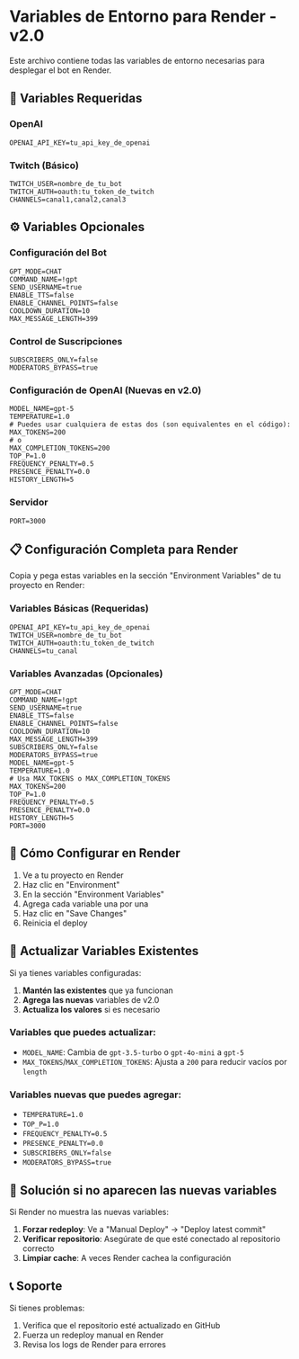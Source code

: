 # Variables de Entorno para Render - v2.0

Este archivo contiene todas las variables de entorno necesarias para desplegar el bot en Render.

## 🔧 Variables Requeridas

### OpenAI
```
OPENAI_API_KEY=tu_api_key_de_openai
```

### Twitch (Básico)
```
TWITCH_USER=nombre_de_tu_bot
TWITCH_AUTH=oauth:tu_token_de_twitch
CHANNELS=canal1,canal2,canal3
```

## ⚙️ Variables Opcionales

### Configuración del Bot
```
GPT_MODE=CHAT
COMMAND_NAME=!gpt
SEND_USERNAME=true
ENABLE_TTS=false
ENABLE_CHANNEL_POINTS=false
COOLDOWN_DURATION=10
MAX_MESSAGE_LENGTH=399
```

### Control de Suscripciones
```
SUBSCRIBERS_ONLY=false
MODERATORS_BYPASS=true
```

### Configuración de OpenAI (Nuevas en v2.0)
```
MODEL_NAME=gpt-5
TEMPERATURE=1.0
# Puedes usar cualquiera de estas dos (son equivalentes en el código):
MAX_TOKENS=200
# o
MAX_COMPLETION_TOKENS=200
TOP_P=1.0
FREQUENCY_PENALTY=0.5
PRESENCE_PENALTY=0.0
HISTORY_LENGTH=5
```

### Servidor
```
PORT=3000
```

## 📋 Configuración Completa para Render

Copia y pega estas variables en la sección "Environment Variables" de tu proyecto en Render:

### Variables Básicas (Requeridas)
```
OPENAI_API_KEY=tu_api_key_de_openai
TWITCH_USER=nombre_de_tu_bot
TWITCH_AUTH=oauth:tu_token_de_twitch
CHANNELS=tu_canal
```

### Variables Avanzadas (Opcionales)
```
GPT_MODE=CHAT
COMMAND_NAME=!gpt
SEND_USERNAME=true
ENABLE_TTS=false
ENABLE_CHANNEL_POINTS=false
COOLDOWN_DURATION=10
MAX_MESSAGE_LENGTH=399
SUBSCRIBERS_ONLY=false
MODERATORS_BYPASS=true
MODEL_NAME=gpt-5
TEMPERATURE=1.0
# Usa MAX_TOKENS o MAX_COMPLETION_TOKENS
MAX_TOKENS=200
TOP_P=1.0
FREQUENCY_PENALTY=0.5
PRESENCE_PENALTY=0.0
HISTORY_LENGTH=5
PORT=3000
```

## 🎯 Cómo Configurar en Render

1. Ve a tu proyecto en Render
2. Haz clic en "Environment"
3. En la sección "Environment Variables"
4. Agrega cada variable una por una
5. Haz clic en "Save Changes"
6. Reinicia el deploy

## 🔄 Actualizar Variables Existentes

Si ya tienes variables configuradas:

1. **Mantén las existentes** que ya funcionan
2. **Agrega las nuevas** variables de v2.0
3. **Actualiza los valores** si es necesario

### Variables que puedes actualizar:
- `MODEL_NAME`: Cambia de `gpt-3.5-turbo` o `gpt-4o-mini` a `gpt-5`
- `MAX_TOKENS`/`MAX_COMPLETION_TOKENS`: Ajusta a `200` para reducir vacíos por `length`

### Variables nuevas que puedes agregar:
- `TEMPERATURE=1.0`
- `TOP_P=1.0`
- `FREQUENCY_PENALTY=0.5`
- `PRESENCE_PENALTY=0.0`
- `SUBSCRIBERS_ONLY=false`
- `MODERATORS_BYPASS=true`

## 🚨 Solución si no aparecen las nuevas variables

Si Render no muestra las nuevas variables:

1. **Forzar redeploy**: Ve a "Manual Deploy" → "Deploy latest commit"
2. **Verificar repositorio**: Asegúrate de que esté conectado al repositorio correcto
3. **Limpiar cache**: A veces Render cachea la configuración

## 📞 Soporte

Si tienes problemas:
1. Verifica que el repositorio esté actualizado en GitHub
2. Fuerza un redeploy manual en Render
3. Revisa los logs de Render para errores 